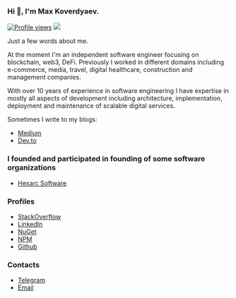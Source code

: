 ### Hi 👋, I'm Max Koverdyaev.
[![Profile views](https://img.shields.io/endpoint?color=blue&url=https%3A%2F%2Fhexarc-counter.herokuapp.com%2Fviews%3Fname%3Dshadeglare%26label%3Dprofile%2520views)](https://github.com/shadeglare)
<img src="https://hexarc-counter.herokuapp.com/tracker?name=shadeglare">

Just a few words about me.

At the moment I'm an independent software engineer focusing on blockchain, web3, DeFi. Previously I worked in different domains including 
e-commerce, media, travel, digital healthcare, construction and management companies.

With over 10 years of experience in software engineering I have expertise in mostly all aspects
of development including architecture, implementation, deployment and maintenance of scalable digital services.

Sometimes I write to my blogs:
* [Medium](https://shadeglare.medium.com)
* [Dev.to](https://dev.to/shadeglare)

### I founded and participated in founding of some software organizations
* [Hexarc Software](https://github.com/hexarc-software)

### Profiles
* [StackOverflow](https://stackoverflow.com/users/334904/shadeglare)
* [LinkedIn](https://www.linkedin.com/in/max-koverdyaev-10aa9a21)
* [NuGet](https://www.nuget.org/profiles/shadeglare)
* [NPM](https://www.npmjs.com/~shadeglare)
* [Github](https://github.com/shadeglare)

### Contacts
* [Telegram](https://t.me/shadeglare)
* [Email](mailto:shadeglare@gmail.com)
